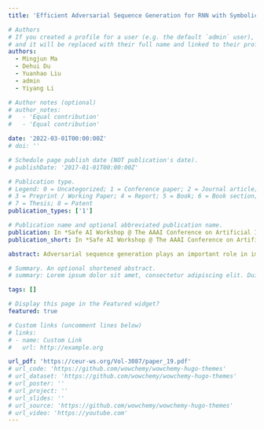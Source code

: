 ```yaml
---
title: 'Efficient Adversarial Sequence Generation for RNN with Symbolic Weighted Finite Automata'

# Authors
# If you created a profile for a user (e.g. the default `admin` user), write the username (folder name) here
# and it will be replaced with their full name and linked to their profile.
authors:
  - Mingjun Ma
  - Dehui Du
  - Yuanhao Liu
  - admin
  - Yiyang Li

# Author notes (optional)
# author_notes:
#   - 'Equal contribution'
#   - 'Equal contribution'

date: '2022-03-01T00:00:00Z'
# doi: ''

# Schedule page publish date (NOT publication's date).
# publishDate: '2017-01-01T00:00:00Z'

# Publication type.
# Legend: 0 = Uncategorized; 1 = Conference paper; 2 = Journal article;
# 3 = Preprint / Working Paper; 4 = Report; 5 = Book; 6 = Book section;
# 7 = Thesis; 8 = Patent
publication_types: ['1']

# Publication name and optional abbreviated publication name.
publication: In *Safe AI Workshop @ The AAAI Conference on Artificial Intelligence (AAAI)*, 2022.
publication_short: In *Safe AI Workshop @ The AAAI Conference on Artificial Intelligence (AAAI, CCF-A)*, 2022. Best **Paper Award Nomination**.

abstract: Adversarial sequence generation plays an important role in improving the robustness of Recurrent Neural Networks (RNNs). However, there is still a lack of effective methods for RNN adversarial sequence generation. Due to the particular cyclic structure of RNN, the efficiency of adversarial attacks still need to be improved, and their perturbation is uncontrolled. To deal with these problems, we propose an efficient adversarial sequence generation approach for RNN with Symbolic Weighted Finite Automata (SWFA). The novelty is that RNN is extracted to SWFA with the symbolic extracting algorithm based on Fast k-DCP. The symbolic adversarial sequence can be generated in the symbolic space. It reduces the complexity of perturbation to improve the efficiency of adversarial sequence generation. More importantly, our approach keeps perturbation as much as possible within the human-invisible range. The feasibility of the approach is demonstrated with some autonomous driving datasets and several UCR time-series datasets. Experimental results show that our approach outperforms the state-of-art attack methods with almost 112.92% improvement and 1.44 times speedup in a human-invisible perturbation.

# Summary. An optional shortened abstract.
# summary: Lorem ipsum dolor sit amet, consectetur adipiscing elit. Duis posuere tellus ac convallis placerat. Proin tincidunt magna sed ex sollicitudin condimentum.

tags: []

# Display this page in the Featured widget?
featured: true

# Custom links (uncomment lines below)
# links:
# - name: Custom Link
#   url: http://example.org

url_pdf: 'https://ceur-ws.org/Vol-3087/paper_19.pdf'
# url_code: 'https://github.com/wowchemy/wowchemy-hugo-themes'
# url_dataset: 'https://github.com/wowchemy/wowchemy-hugo-themes'
# url_poster: ''
# url_project: ''
# url_slides: ''
# url_source: 'https://github.com/wowchemy/wowchemy-hugo-themes'
# url_video: 'https://youtube.com'
---
```

